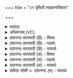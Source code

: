+++
title = "२९ पृथिव्यै स्वाहान्तरिक्षाय"

+++
<details><summary>पदपाठः</summary>

पृ॒थि॒व्यै। स्वाहा॑। अ॒न्तरि॑क्षाय। स्वाहा॑। दि॒वे। स्वाहा॑। सूर्य्या॑य। स्वाहा॑। च॒न्द्राय॑। स्वाहा॑। नक्ष॑त्रेभ्यः। स्वाहा॑। अ॒द्भ्य इत्य॒त्ऽभ्यः। स्वाहा॑। ओष॑धीभ्यः। स्वाहा॑। वन॒स्पति॑भ्य॒ इति॒ वन॒स्पति॑ऽभ्यः। स्वाहा॑। प॒रि॒प्ल॒वेभ्य॒ इति॑ परिऽप्ल॒वेभ्यः॑। स्वाहा॑। च॒रा॒च॒रेभ्यः॑। स्वाहा॑। स॒री॒सृ॒पेभ्यः॑। स्वाहा॑। २९।
</details>

<details><summary>अधिमन्त्रम् (VC)</summary>

- लिङ्गोक्ता देवताः
- प्रजापतिर्ऋषिः
- निचृदत्यष्टिः
- गान्धारः
</details>

<details><summary>दयानन्द-सरस्वती (हि) - विषयः</summary>

फिर उसी विषय को अगले मन्त्र में कहा है ॥
</details>

<details><summary>दयानन्द-सरस्वती (हि) - पदार्थः</summary>

पदार्थान्वयभाषाः -  जो मनुष्य (पृथिव्यै) विथरी हुई इस पृथिवी के लिये (स्वाहा) उत्तम यज्ञक्रिया (अन्तरिक्षाय) अवकाश अर्थात् पदार्थों के बीच की पोल के लिये (स्वाहा) उक्त क्रिया (दिवे) बिजुली की शुद्धि के लिये (स्वाहा) यज्ञक्रिया (सूर्य्याय) सूर्य्यमण्डल की उत्तमता के लिये (स्वाहा) उत्तम यज्ञक्रिया (चन्द्राय) चन्द्रमण्डल के लिये (स्वाहा) उत्तम क्रिया (नक्षत्रेभ्यः) अश्विनी आदि नक्षत्रलोकों की उत्तमता के लिये (स्वाहा) उत्तम यज्ञक्रिया (अद्भ्यः) जलों के लिये (स्वाहा) उत्तम यज्ञक्रिया (ओषधीभ्यः) ओषधियों के लिये (स्वाहा) उत्तम यज्ञक्रिया (वनस्पतिभ्यः) वट वृक्ष आदि के लिये (स्वाहा) उत्तम यज्ञक्रिया (परिप्लवेम्यः) जो सब ओर से आते-जाते उन तारागणों के लिये (स्वाहा) उत्तम यज्ञक्रिया (चराचरेभ्यः) स्थावर-जङ्गम जीवों और जड़ पदार्थों के लिये (स्वाहा) उत्तम यज्ञक्रिया तथा (सरीसृपेभ्यः) जो रिंगते हैं, उन सर्प्प आदि जीवों के लिये (स्वाहा) उत्तम यज्ञक्रिया को अच्छे प्रकार युक्त करें तो वे सब की शुद्धि करने को समर्थ हों ॥२९ ॥
</details>

<details><summary>दयानन्द-सरस्वती (हि) - भावार्थः</summary>

भावार्थभाषाः -  जो सुगन्धित आदि पदार्थ को पृथिवी आदि पदार्थों में अग्नि के द्वारा विस्तार के अर्थात् फैला के पवन और जल के द्वारा ओषधि आदि पदार्थों में प्रवेश करा सब को अच्छे प्रकार शुद्ध कर आरोग्यपन को सिद्ध कराते हैं, वे आयुर्दा के बढ़ानेवाले होते हैं ॥२९ ॥
</details>

<details><summary>दयानन्द-सरस्वती (सं) - विषयः</summary>

पुनस्तमेव विषयमाह ॥
</details>

<details><summary>दयानन्द-सरस्वती (सं) - पदार्थः</summary>

पदार्थान्वयभाषाः -  यदि मनुष्याः पृथिव्यै स्वाहाऽन्तरिक्षाय स्वाहा दिवे स्वाहा सूर्य्याय स्वाहा चन्द्राय स्वाहा नक्षत्रेभ्यः स्वाहाऽद्भ्यः स्वाहौषधीभ्यः स्वाहा वनस्पतिभ्यः स्वाहा परिप्लवेभ्यः स्वाहा चराचरेभ्यः स्वाहा सरीसृपेभ्यः स्वाहा प्रयुञ्जीरँस्तर्हि सर्वं शुद्धं कर्त्तुं प्रभवेयुः ॥२९ ॥
</details>

<details><summary>दयानन्द-सरस्वती (सं) - भावार्थः</summary>

भावार्थभाषाः -  ये सुगन्ध्यादिद्रव्यं पृथिव्यादिष्वग्निद्वारा विस्तार्य्य वायुजलद्वारा औषधीषु प्रवेश्य सर्वं संशोध्याऽऽरोग्यं सम्पादयन्ति, त आयुर्वर्द्धका भवन्ति ॥२९ ॥
</details>

<details><summary>सविता जोशी ← दयानन्दः (म) - भावार्थः</summary>

भावार्थभाषाः -  जी माणसे सुगंधित पदार्थ यज्ञाद्वारे पृथ्वीवर पसरवितात ते पद्धार्थ जल व वायूद्वारे वृक्ष इत्यादींमध्ये प्रविष्ट होऊन सर्वांना शुद्ध करतात आणि आरोग्य व आयुष्य वाढवितात.
</details>